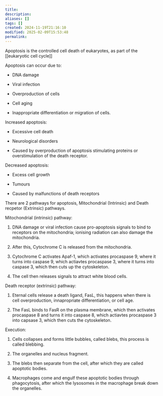 ```yaml
---
title: 
description: 
aliases: []
tags: []
created: 2024-11-19T21:16:10
modified: 2025-02-09T15:53:48
permalink:
---
```


Apoptosis is the controlled cell death of eukaryotes, as part of the [[eukaryotic cell cycle]]

Apoptosis can occur due to:

- DNA damage
		
- Viral infection
		
- Overproduction of cells
		
- Cell aging
		
- Inappropriate differentiation or migration of cells.
		

	

Increased apoptosis:

- Excessive cell death
		
- Neurological disorders
		
- Caused by overproduction of apoptosis stimulating proteins or overstimulation of the death receptor.
		

	

Decreased apoptosis:

- Excess cell growth
		
- Tumours 
		
- Caused by malfunctions of death receptors
		

	

There are 2 pathways for apoptosis, Mitochondrial (Intrinsic) and Death recpetor (Extrinsic) pathways.

	

Mitochondrial (intrinsic) pathway:

1. DNA damage or viral infection cause pro-apoptosis signals to bind to receptors on the mitochondria; ionising radiation can also damage the mitochondria.
		
2. After this, Cytochrome C is released from the mitochondria. 
		
3. Cytochrome C activates Apaf-1, which activates procaspase 9, where it turns into caspase 9, which actiavtes procaspase 3, where it turns into caspase 3, which then cuts up the cytoskeleton.
		
4. The cell then releases signals to attract white blood cells.
		

	

Death receptor (extrinsic) pathway:

1. Eternal cells release a death ligand, FasL, this happens when there is cell overproduction, innapropriate differentiation, or cell age.
		
2. The FasL binds to FasR on the plasma membrane, which then activates procaspase 8 and turns it into caspase 8, which actiavtes procaspase 3 into capsase 3, which then cuts the cytoskeleton.
		

	

Execution: 

1. Cells collapses and forms little bubbles, called blebs, this process is called blebbing.
		
2. The organelles and nucleus fragment.
		
3. The blebs then separate from the cell, after which they are called apoptotic bodies. 
		
4. Macrophages come and engulf these apoptotic bodies through phagocytosis, after which the lysosomes in the macrophage break down the organelles.
		
